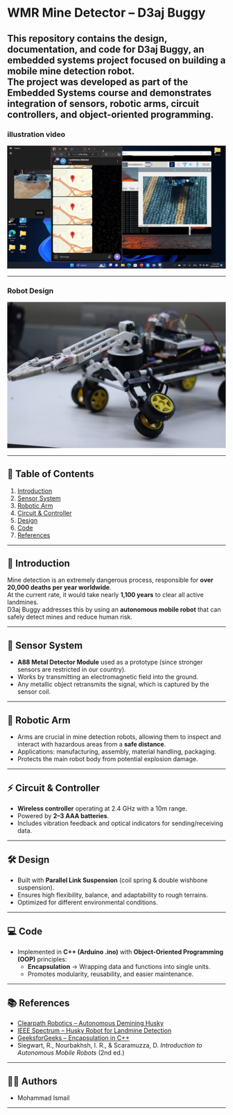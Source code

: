 # WMR Mine Detector – D3aj Buggy

This repository contains the design, documentation, and code for **D3aj Buggy**, an embedded systems project focused on building a **mobile mine detection robot**.  
The project was developed as part of the Embedded Systems course and demonstrates integration of sensors, robotic arms, circuit controllers, and object-oriented programming.
---
### illustration video
[![Watch the video](thumbnail.png)](./illustration_video.mp4)

---
### Robot Design
![D3aj Buggy Front](D3aj-Buggy.jfif)

---
## 📂 Table of Contents
1. [Introduction](#introduction)
2. [Sensor System](#sensor-system)
3. [Robotic Arm](#robotic-arm)
4. [Circuit & Controller](#circuit--controller)
5. [Design](#design)
6. [Code](#code)
7. [References](#references)

---

## 🔎 Introduction
Mine detection is an extremely dangerous process, responsible for **over 20,000 deaths per year worldwide**.  
At the current rate, it would take nearly **1,100 years** to clear all active landmines.  
D3aj Buggy addresses this by using an **autonomous mobile robot** that can safely detect mines and reduce human risk.

---

## 📡 Sensor System
- **A88 Metal Detector Module** used as a prototype (since stronger sensors are restricted in our country).  
- Works by transmitting an electromagnetic field into the ground.  
- Any metallic object retransmits the signal, which is captured by the sensor coil.  

---

## 🤖 Robotic Arm
- Arms are crucial in mine detection robots, allowing them to inspect and interact with hazardous areas from a **safe distance**.  
- Applications: manufacturing, assembly, material handling, packaging.  
- Protects the main robot body from potential explosion damage.

---

## ⚡ Circuit & Controller
- **Wireless controller** operating at 2.4 GHz with a 10m range.  
- Powered by **2–3 AAA batteries**.  
- Includes vibration feedback and optical indicators for sending/receiving data.

---

## 🛠️ Design
- Built with **Parallel Link Suspension** (coil spring & double wishbone suspension).  
- Ensures high flexibility, balance, and adaptability to rough terrains.  
- Optimized for different environmental conditions.

---

## 💻 Code
- Implemented in **C++ (Arduino .ino)** with **Object-Oriented Programming (OOP)** principles:
  - **Encapsulation** → Wrapping data and functions into single units.  
  - Promotes modularity, reusability, and easier maintenance.

---

## 📚 References
- [Clearpath Robotics – Autonomous Demining Husky](https://clearpathrobotics.com/coimbra-autonomous-demining-husky/)  
- [IEEE Spectrum – Husky Robot for Landmine Detection](https://spectrum.ieee.org/husky-robot-takes-on-landmine-detection-while-humans-stay-very-very-far-away)  
- [GeeksforGeeks – Encapsulation in C++](https://www.geeksforgeeks.org/encapsulation-in-cpp/)  
- Siegwart, R., Nourbakhsh, I. R., & Scaramuzza, D. *Introduction to Autonomous Mobile Robots* (2nd ed.)  


---

## 👨‍💻 Authors
- Mohammad Ismail  
---

